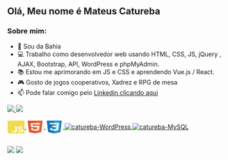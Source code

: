 ## Olá, Meu nome é Mateus Catureba
### Sobre mim:
- 🏡 Sou da Bahia
- 💻 Trabalho como desenvolvedor web usando HTML, CSS, JS, jQuery , AJAX, Bootstrap, API, WordPress e phpMyAdmin.
- 📚 Estou me aprimorando em JS e CSS e aprendendo Vue.js / React.
- 🎮 Gosto de jogos cooperativos, Xadrez e RPG de mesa
- 📫 Pode falar comigo pelo <a href="https://linkedin.com/in/catureba">Linkedin clicando aqui</a>

<div>
  <a href="https://github.com/catureba">
  <img height="150em" src="https://github-readme-stats.vercel.app/api?username=catureba&show_icons=true&theme=dark&include_all_commits=true&count_private=true"/>
  <img height="150em" src="https://github-readme-stats.vercel.app/api/top-langs/?username=catureba&layout=compact&langs_count=7&theme=dark"/>
</div>
<div style="display: inline_block"><br>
  <img align="center" alt="catureba-Js" height="30" width="40" src="https://raw.githubusercontent.com/devicons/devicon/master/icons/javascript/javascript-plain.svg">
  <img align="center" alt="catureba-HTML" height="30" width="40" src="https://raw.githubusercontent.com/devicons/devicon/master/icons/html5/html5-original.svg">
  <img align="center" alt="catureba-CSS" height="30" width="40" src="https://raw.githubusercontent.com/devicons/devicon/master/icons/css3/css3-original.svg">
  <img align="center" alt="catureba-WordPress" height="30" width="40" src="https://cdn.jsdelivr.net/gh/devicons/devicon/icons/wordpress/wordpress-plain.svg">
  <img align="center" alt="catureba-MySQL" height="30" width="40" src="https://cdn.jsdelivr.net/gh/devicons/devicon/icons/mysql/mysql-original.svg">
  </div>
  
## 
  
  <div>
  <a href = "mailto:caturebadev@gmail.com" target="_blank"><img src="https://img.shields.io/badge/-Gmail-%23333?style=for-the-badge&logo=gmail&logoColor=white" target="_blank"></a>
  <a href="https://www.linkedin.com/in/catureba" target="_blank"><img src="https://img.shields.io/badge/-LinkedIn-%230077B5?style=for-the-badge&logo=linkedin&logoColor=white"></a> 

  </div>
